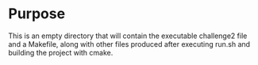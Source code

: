 # Purpose
This is an empty directory that will contain the executable challenge2 file and a Makefile, along with other files produced after executing run.sh and building the project with cmake.
